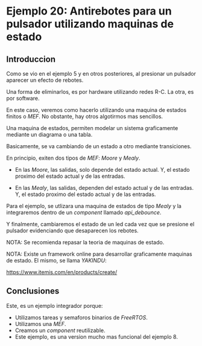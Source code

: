 # Ejemplo 20: Antirebotes para un pulsador utilizando maquinas de estado

## Introduccion

Como se vio en el ejemplo 5 y en otros posteriores, al presionar un pulsador aparecer un efecto de rebotes.

Una forma de eliminarlos, es por hardware utilizando redes R-C. La otra, es por software.

En este caso, veremos como hacerlo utilizando una maquina de estados finitos o _MEF_. No obstante, hay otros algotirmos mas sencillos.

Una maquina de estados, permiten modelar un sistema graficamente mediante un diagrama o una tabla.

Basicamente, se va cambiando de un estado a otro mediante transiciones.

En principio, exiten dos tipos de _MEF_: _Moore_ y _Mealy_.

- En las _Moore_, las salidas, solo depende del estado actual. Y, el estado proximo del estado actual y de las entradas.

- En las _Mealy_, las salidas, dependen del estado actual y de las entradas. Y, el estado proximo del estado actual y de las entradas.

Para el ejemplo, se utlizara una maquina de estados de tipo _Mealy_ y la integraremos dentro de un _component_ llamado _api_debounce_.

Y finalmente, cambiaremos el estado de un led cada vez que se presione el pulsador evidenciando que desaparecen los rebotes.

NOTA: Se recomienda repasar la teoria de maquinas de estado.

NOTA: Existe un framework online para desarrollar graficamente maquinas de estado. El mismo, se llama _YAKINDU_:

https://www.itemis.com/en/products/create/

## Conclusiones

Este, es un ejemplo integrador porque:

- Utilizamos tareas y semaforos binarios de _FreeRTOS_.
- Utilizamos una _MEF_.
- Creamos un _component_ reutilizable.
- Este ejemplo, es una version mucho mas funcional del ejemplo 8.
